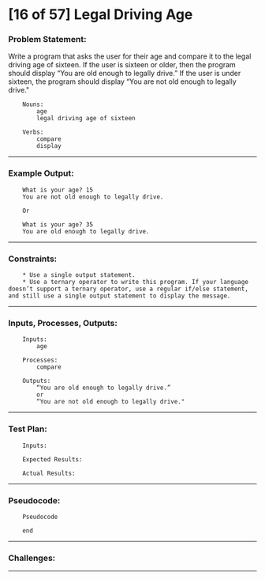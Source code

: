 # [16 of 57] Legal Driving Age

### Problem Statement:

Write a program that asks the user for their age and compare it to the legal driving age of sixteen. If the user is sixteen or older, then the program should display “You are old enough to legally drive.” If the user is under sixteen, the program should display “You are not old enough to legally drive."

        Nouns:
            age
            legal driving age of sixteen
        
        Verbs:
            compare
            display
        
---
### Example Output:

        What is your age? 15
        You are not old enough to legally drive.
        
        Or
        
        What is your age? 35
        You are old enough to legally drive.
              
---
### Constraints:

        * Use a single output statement.
        * Use a ternary operator to write this program. If your language doesn’t support a ternary operator, use a regular if/else statement, and still use a single output statement to display the message.

---
### Inputs, Processes, Outputs:

        Inputs:
            age
                
        Processes:
            compare
                
        Outputs:
            “You are old enough to legally drive.”
            or
            “You are not old enough to legally drive."

                
---
### Test Plan:

        Inputs:
        
        Expected Results:
          
        Actual Results:
        
---
###  Pseudocode:

        Pseudocode

        end

---
### Challenges:

---